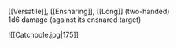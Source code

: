 [[Versatile]], [[Ensnaring]], [[Long]] (two-handed)<br>1d6 damage (against its ensnared target)

![[Catchpole.jpg|175]]
